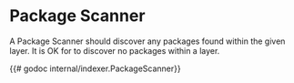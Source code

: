 # Package Scanner
A Package Scanner should discover any packages found within the given layer.
It is OK for to discover no packages within a layer.

{{# godoc internal/indexer.PackageScanner}}
